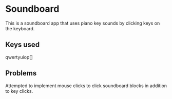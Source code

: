 # Soundboard

This is a soundboard app that uses piano key sounds by clicking keys on the keyboard.

## Keys used

qwertyuiop[]

## Problems

Attempted to implement mouse clicks to click soundboard blocks in addition to key clicks.
